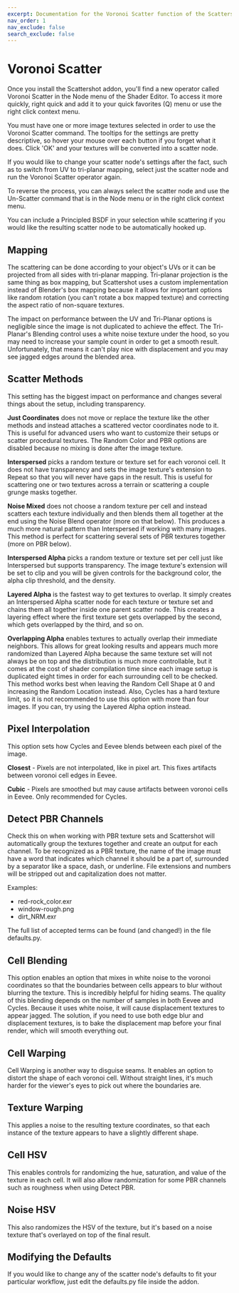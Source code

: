 ```yaml
---
excerpt: Documentation for the Voronoi Scatter function of the Scattershot add-on for Blender.
nav_order: 1
nav_exclude: false
search_exclude: false
---
```


# Voronoi Scatter

Once you install the Scattershot addon, you'll find a new operator called Voronoi Scatter in the Node menu of the Shader Editor. To access it more quickly, right quick and add it to your quick favorites (Q) menu or use the right click context menu.

You must have one or more image textures selected in order to use the Voronoi Scatter command. The tooltips for the settings are pretty descriptive, so hover your mouse over each button if you forget what it does. Click 'OK' and your textures will be converted into a scatter node.

If you would like to change your scatter node's settings after the fact, such as to switch from UV to tri-planar mapping, select just the scatter node and run the Voronoi Scatter operator again.

To reverse the process, you can always select the scatter node and use the Un-Scatter command that is in the Node menu or in the right click context menu.

You can include a Principled BSDF in your selection while scattering if you would like the resulting scatter node to be automatically hooked up.

## Mapping

The scattering can be done according to your object's UVs or it can be projected from all sides with tri-planar mapping. Tri-planar projection is the same thing as box mapping, but Scattershot uses a custom implementation instead of Blender's box mapping because it allows for important options like random rotation (you can't rotate a box mapped texture) and correcting the aspect ratio of non-square textures. 

The impact on performance between the UV and Tri-Planar options is negligible since the image is not duplicated to achieve the effect. The Tri-Planar's Blending control uses a white noise texture under the hood, so you may need to increase your sample count in order to get a smooth result. Unfortunately, that means it can't play nice with displacement and you may see jagged edges around the blended area. 

## Scatter Methods

This setting has the biggest impact on performance and changes several things about the setup, including transparency.

**Just Coordinates** does not move or replace the texture like the other methods and instead attaches a scattered vector coordinates node to it. This is useful for advanced users who want to customize their setups or scatter procedural textures. The Random Color and PBR options are disabled because no mixing is done after the image texture.

**Interspersed** picks a random texture or texture set for each voronoi cell. It does not have transparency and sets the image texture's extension to Repeat so that you will never have gaps in the result. This is useful for scattering one or two textures across a terrain or scattering a couple grunge masks together.

**Noise Mixed** does not choose a random texture per cell and instead scatters each texture individually and then blends them all together at the end using the Noise Blend operator (more on that below). This produces a much more natural pattern than Interspersed if working with many images. This method is perfect for scattering several sets of PBR textures together (more on PBR below).

**Interspersed Alpha** picks a random texture or texture set per cell just like Interspersed but supports transparency. The image texture's extension will be set to clip and you will be given controls for the background color, the alpha clip threshold, and the density.

**Layered Alpha** is the fastest way to get textures to overlap. It simply creates an Interspersed Alpha scatter node for each texture or texture set and chains them all together inside one parent scatter node. This creates a layering effect where the first texture set gets overlapped by the second, which gets overlapped by the third, and so on.

**Overlapping Alpha** enables textures to actually overlap their immediate neighbors. This allows for great looking results and appears much more randomized than Layered Alpha because the same texture set will not always be on top and the distribution is much more controllable, but it comes at the cost of shader compilation time since each image setup is duplicated eight times in order for each surrounding cell to be checked. This method works best when leaving the Random Cell Shape at 0 and increasing the Random Location instead. Also, Cycles has a hard texture limit, so it is not recommended to use this option with more than four images. If you can, try using the Layered Alpha option instead.

## Pixel Interpolation

This option sets how Cycles and Eevee blends between each pixel of the image.

**Closest** - Pixels are not interpolated, like in pixel art. This fixes artifacts between voronoi cell edges in Eevee.

**Cubic** - Pixels are smoothed but may cause artifacts between voronoi cells in Eevee. Only recommended for Cycles.

## Detect PBR Channels

Check this on when working with PBR texture sets and Scattershot will automatically group the textures together and create an output for each channel. To be recognized as a PBR texture, the name of the image must have a word that indicates which channel it should be a part of, surrounded by a separator like a space, dash, or underline. File extensions and numbers will be stripped out and capitalization does not matter.

Examples:
- red-rock_color.exr
- window-rough.png
- dirt_NRM.exr

The full list of accepted terms can be found (and changed!) in the file defaults.py.

## Cell Blending

This option enables an option that mixes in white noise to the voronoi coordinates so that the boundaries between cells appears to blur without blurring the texture. This is incredibly helpful for hiding seams. The quality of this blending depends on the number of samples in both Eevee and Cycles. Because it uses white noise, it will cause displacement textures to appear jagged. The solution, if you need to use both edge blur and displacement textures, is to bake the displacement map before your final render, which will smooth everything out. 

## Cell Warping

Cell Warping is another way to disguise seams. It enables an option to distort the shape of each voronoi cell. Without straight lines, it's much harder for the viewer's eyes to pick out where the boundaries are.

## Texture Warping

This applies a noise to the resulting texture coordinates, so that each instance of the texture appears to have a slightly different shape.

## Cell HSV

This enables controls for randomizing the hue, saturation, and value of the texture in each cell. It will also allow randomization for some PBR channels such as roughness when using Detect PBR.

## Noise HSV

This also randomizes the HSV of the texture, but it's based on a noise texture that's overlayed on top of the final result.

## Modifying the Defaults

If you would like to change any of the scatter node's defaults to fit your particular workflow, just edit the defaults.py file inside the addon.